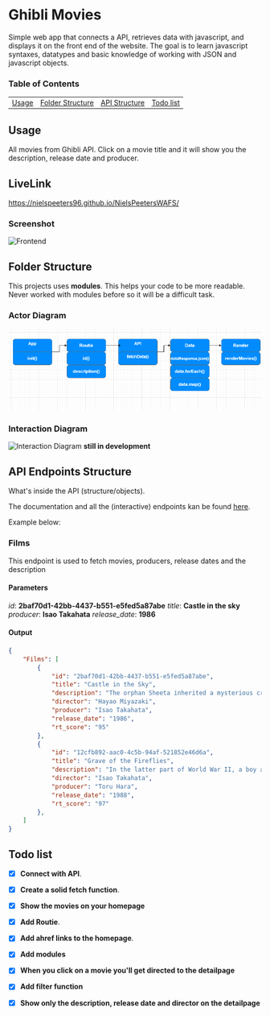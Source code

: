 # Ghibli Movies
 Simple web app that connects a API, retrieves data with javascript, and displays it on the front end of the website. The goal is to learn javascript syntaxes, datatypes and basic knowledge of working with JSON and javascript objects.

### Table of Contents

<table>
    <tr>
        <td align="center"><a href="#nerd_face-usage">Usage<a></td>
        <td align="center"><a href="#open_file_folder-folder-structure">Folder Structure<a></td>
        <td align="center"><a href="#package-api-endpoints-structure">API Structure<a></td>
        <td align="center"><a href="#memo-todo-list">Todo list<a></td>
    </tr>
</table>

## Usage

All movies from Ghibli API. Click on a movie title and it will show you the description, release date and producer.

## LiveLink
https://nielspeeters96.github.io/NielsPeetersWAFS/

### Screenshot

![Frontend ](https://github.com/NielsPeeters96/NielsPeeters_Web_App_From_Scratch/blob/main/img/Screenshot.png)

## Folder Structure

This projects uses **modules**. This helps your code to be more readable. Never worked with modules before so it will be a difficult task.

### Actor Diagram

![Actor Diagram](https://github.com/NielsPeeters96/NielsPeetersWAFS/blob/main/img/Actor_diagram.png) 

### Interaction Diagram

![Interaction Diagram]() **still in development**

## API Endpoints Structure

What's inside the API (structure/objects).

The documentation and all the (interactive) endpoints kan be found [here](https://ghibliapi.herokuapp.com/#section/Studio-Ghibli-API).

Example below:

### Films

This endpoint is used to fetch movies, producers, release dates and the description

#### Parameters

_id_: **2baf70d1-42bb-4437-b551-e5fed5a87abe**
_title_: **Castle in the sky**
_producer_: **Isao Takahata**
_release_date_: **1986**

#### Output

```json
{
    "Films": [
        {
            "id": "2baf70d1-42bb-4437-b551-e5fed5a87abe",
            "title": "Castle in the Sky",
            "description": "The orphan Sheeta inherited a mysterious crystal that links her to the mythical sky-kingdom of Laputa. With the help of resourceful Pazu and a rollicking band of sky pirates, she makes her way to the ruins of the once-great civilization. Sheeta and Pazu must outwit the evil Muska, who plans to use Laputa's science to make himself ruler of the world.",
            "director": "Hayao Miyazaki",
            "producer": "Isao Takahata",
            "release_date": "1986",
            "rt_score": "95"
        },
        {
            "id": "12cfb892-aac0-4c5b-94af-521852e46d6a",
            "title": "Grave of the Fireflies",
            "description": "In the latter part of World War II, a boy and his sister, orphaned when their mother is killed in the firebombing of Tokyo, are left to survive on their own in what remains of civilian life in Japan. The plot follows this boy and his sister as they do their best to survive in the Japanese countryside, battling hunger, prejudice, and pride in their own quiet, personal battle.",
            "director": "Isao Takahata",
            "producer": "Toru Hara",
            "release_date": "1988",
            "rt_score": "97"
        },
    ]
}
```
## Todo list

-   [x] **Connect with API**.

-   [x] **Create a solid fetch function**.

-   [x] **Show the movies on your homepage**

-   [x] **Add Routie**. 

-   [x] **Add ahref links to the homepage**. 

-   [x] **Add modules** 

-   [x] **When you click on a movie you'll get directed to the detailpage**

-   [x] **Add filter function**

-   [x] **Show only the description, release date and director on the detailpage**
